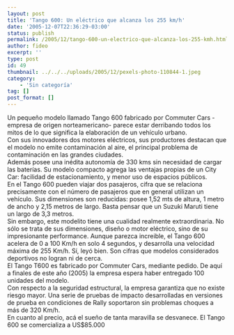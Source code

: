 ```yaml
---
layout: post
title: 'Tango 600: Un eléctrico que alcanza los 255 km/h'
date: '2005-12-07T22:36:29-03:00'
status: publish
permalink: /2005/12/tango-600-un-electrico-que-alcanza-los-255-kmh.html
author: fideo
excerpt: ''
type: post
id: 49
thumbnail: ../../../uploads/2005/12/pexels-photo-110844-1.jpeg
category:
    - 'Sin categoría'
tag: []
post_format: []
---
```

Un pequeño modelo llamado Tango 600 fabricado por Commuter Cars -empresa de origen norteamericano- parece estar derribando todos los mitos de lo que significa la elaboración de un vehículo urbano.  
Con sus innovadores dos motores eléctricos, sus productores destacan que el modelo no emite contaminación al aire, el principal problema de contaminación en las grandes ciudades.  
Además posee una inédita autonomía de 330 kms sin necesidad de cargar las baterías. Su modelo compacto agrega las ventajas propias de un City Car: facilidad de estacionamiento, y menor uso de espacios públicos.  
En el Tango 600 pueden viajar dos pasajeros, cifra que se relaciona precisamente con el número de pasajeros que en general utilizan un vehículo. Sus dimensiones son reducidas: posee 1,52 mts de altura, 1 metro de ancho y 2,15 metros de largo. Basta pensar que un Suzuki Maruti tiene un largo de 3,3 metros.  
Sin embargo, este modelito tiene una cualidad realmente extraordinaria. No sólo se trata de sus dimensiones, diseño o motor eléctrico, sino de su impresionante performance. Aunque parezca increible, el Tango 600 acelera de 0 a 100 Km/h en solo 4 segundos, y desarrolla una velocidad máxima de 255 Km/h. Sí, leyó bien. Son cifras que modelos considerados deportivos no logran ni de cerca.  
El Tango T600 es fabricado por Commuter Cars, mediante pedido. De aquí a finales de este año (2005) la empresa espera haber entregado 100 unidades del modelo.  
Con respecto a la seguridad estructural, la empresa garantiza que no existe riesgo mayor. Una serie de pruebas de impacto desarrolladas en versiones de prueba en condiciones de Rally soportaron sin problemas choques a más de 320 Km/h.  
En cuanto al precio, acá el sueño de tanta maravilla se desvanece. El Tango 600 se comercializa a US$85.000
